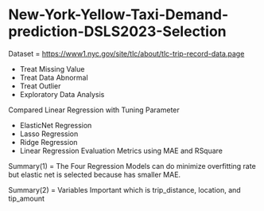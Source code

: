# New-York-Yellow-Taxi-Demand-prediction-DSLS2023-Selection
Dataset = https://www1.nyc.gov/site/tlc/about/tlc-trip-record-data.page

* Treat Missing Value
* Treat Data Abnormal
* Treat Outlier
* Exploratory Data Analysis

Compared Linear Regression with Tuning Parameter
* ElasticNet Regression
* Lasso Regression
* Ridge Regression
* Linear Regression
Evaluation Metrics using MAE and RSquare

Summary(1) = The Four Regression Models can do minimize overfitting rate but elastic net is selected because has smaller MAE.

Summary(2) = Variables Important which is trip_distance, location, and tip_amount 
